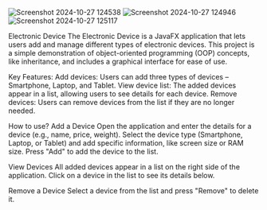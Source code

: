 ![Screenshot 2024-10-27 124538](https://github.com/user-attachments/assets/4fcc796c-ab0f-425d-b2fe-9dc735e71066)
![Screenshot 2024-10-27 124946](https://github.com/user-attachments/assets/73ba41b6-b024-4a2d-94f0-e286f7d594ed)
![Screenshot 2024-10-27 125117](https://github.com/user-attachments/assets/a04df069-a9b7-45eb-a6b4-484616c1ce59)

Electronic Device 
The Electronic Device is a JavaFX application that lets users add and manage different types of electronic devices. This project is a simple demonstration of object-oriented programming (OOP) concepts, like inheritance, and includes a graphical interface for ease of use.

Key Features:
Add devices: Users can add three types of devices – Smartphone, Laptop, and Tablet.
View device list: The added devices appear in a list, allowing users to see details for each device.
Remove devices: Users can remove devices from the list if they are no longer needed.

How to use?
Add a Device
Open the application and enter the details for a device (e.g., name, price, weight).
Select the device type (Smartphone, Laptop, or Tablet) and add specific information, like screen size or RAM size.
Press "Add" to add the device to the list.

View Devices
All added devices appear in a list on the right side of the application.
Click on a device in the list to see its details below.

Remove a Device
Select a device from the list and press "Remove" to delete it.
